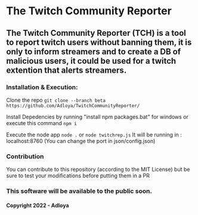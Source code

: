 # The Twitch Community Reporter

## The Twitch Community Reporter (TCH) is a tool to report twitch users without banning them, it is only to inform streamers and to create a DB of malicious users, it could be used for a twitch extention that alerts streamers.

### Installation & Execution:

Clone the repo
```git clone --branch beta https://github.com/Adloya/TwitchCommunityReporter/```

Install Depedencies by running "install npm packages.bat" for windows or execute this command
```npm i```

Execute the node app
``node .`` or ``node twitchrep.js``
It will be running in : localhost:8760
(You can change the port in json/config.json)

### Contribution

You can contribute to this repository (according to the MIT License) but be sure to test your modifications before putting them in a PR

### This software will be available to the public soon.

#### Copyright 2022 - Adloya
